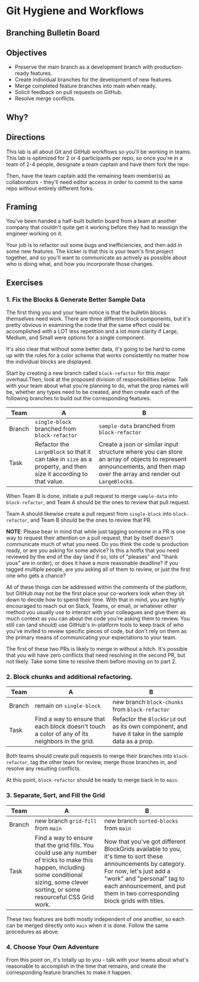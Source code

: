# Git Hygiene and Workflows

## Branching Bulletin Board

## Objectives

- Preserve the main branch as a development branch with production-ready features.
- Create individual branches for the development of new features.
- Merge completed feature branches into main when ready.
- Solicit feedback on pull requests on GitHub.
- Resolve merge conflicts.

## Why?

## Directions

This lab is all about Git and GitHub workflows so you'll be working in teams. This lab is optimized for 2 or 4 participants per repo, so once you're in a team of 2-4 people, designate a team captain and have them fork the repo.

Then, have the team captain add the remaining team member(s) as collaborators - they'll need editor access in order to commit to the same repo without entirely different forks.

## Framing

You've been handed a half-built bulletin board from a team at another company that couldn't quite get it working before they had to reassign the engineer working on it.

Your job is to refactor out some bugs and inefficiencies, and then add in some new features. The kicker is that this is your team's first project together, and so you'll want to communicate as actively as possible about who is doing what, and how you incorporate those changes.

## Exercises

### 1. Fix the Blocks & Generate Better Sample Data

The first thing you and your team notice is that the bulletin blocks themselves need work. There are three different block components, but it's pretty obvious in examining the code that the same effect could be accomplished with a LOT less repetition and a lot more clarity if Large, Medium, and Small were options for a single component.

It's also clear that without some better data, it's going to be hard to come up with the rules for a color scheme that works consistently no matter how the individual blocks are displayed.

Start by creating a new branch called `block-refactor` for this major overhaul.Then, look at the proposed division of responsibilities below. Talk with your team about what you're planning to do, what the prop names will be, whether any types need to be created, and then create each of the following branches to build out the corresponding features.

| Team   | A                                                                                                                | B                                                                                                                                                                      |
| ------ | ---------------------------------------------------------------------------------------------------------------- | ---------------------------------------------------------------------------------------------------------------------------------------------------------------------- |
| Branch | `single-block` branched from `block-refactor`                                                                    | `sample-data` branched from `block-refactor`                                                                                                                           |
| Task   | Refactor the `LargeBlock` so that it can take in `size` as a property, and then size it according to that value. | Create a json or similar input structure where you can store an array of objects to represent announcements, and then map over the array and render out `LargeBlock`s. |

When Team B is done, initiate a pull request to merge `sample-data` into `block-refactor`, and Team A should be the ones to review that pull request.

Team A should likewise create a pull request from `single-block` into `block-refactor`, and Team B should be the ones to review that PR.

**NOTE**: Please bear in mind that while just tagging someone in a PR is one way to request their attention on a pull request, that by itself doesn't communicate much of what you need. Do you think the code is production ready, or are you asking for some advice? Is this a hotfix that you need reviewed by the end of the day (and if so, lots of "pleases" and "thank yous" are in order), or does it have a more reasonable deadline? If you tagged multiple people, are you asking all of them to review, or just the first one who gets a chance?

All of these things _can_ be addressed within the comments of the platform, but GitHub may not be the first place your co-workers look when they sit down to decide how to spend their time. With that in mind, you are _highly_ encouraged to reach out on Slack, Teams, or email, or whatever other method you usually use to interact with your colleagues and give them as much context as you can about the code you're asking them to review. You still can (and should) use GitHub's in-platform tools to keep track of who you've invited to review specific pieces of code, but don't rely on them as the primary means of communicating your expectations to your team.

The first of these two PRs is likely to merge in without a hitch. It's possible that you will have zero conflicts that need resolving in the second PR, but not likely. Take some time to resolve them before moving on to part 2.

### 2. Block chunks and additional refactoring.

| Team   | A                                                                                               | B                                                                                                 |
| ------ | ----------------------------------------------------------------------------------------------- | ------------------------------------------------------------------------------------------------- |
| Branch | remain on `single-block`                                                                        | new branch `block-chunks` from `block-refactor`                                                   |
| Task   | Find a way to ensure that each block doesn't touch a color of any of its neighbors in the grid. | Refactor the `BlockGrid` out as its own component, and have it take in the sample data as a prop. |

Both teams should create pull requests to merge their branches into `block-refactor`, tag the other team for review, merge those branches in, and resolve any resulting conflicts.

At this point, `block-refactor` should be ready to merge back in to `main`.

### 3. Separate, Sort, and Fill the Grid

| Team   | A                                                                                                                                                                                            | B                                                                                                                                                                                                                                                  |
| ------ | -------------------------------------------------------------------------------------------------------------------------------------------------------------------------------------------- | -------------------------------------------------------------------------------------------------------------------------------------------------------------------------------------------------------------------------------------------------- |
| Branch | new branch `grid-fill` from `main`                                                                                                                                                           | new branch `sorted-blocks` from `main`                                                                                                                                                                                                             |
| Task   | Find a way to ensure that the grid fills. You could use any number of tricks to make this happen, including some conditional sizing, some clever sorting, or some resourceful CSS Grid work. | Now that you've got different BlockGrids available to you, it's time to sort these announcements by category. For now, let's just add a "work" and "personal" tag to each announcement, and put them in two corresponding block grids with titles. |

These two features are both mostly independent of one another, so each can be merged directly onto `main` when it is done. Follow the same procedures as above.

### 4. Choose Your Own Adventure

From this point on, it's totally up to you - talk with your teams about what's reasonable to accomplish in the time that remains, and create the corresponding feature branches to make it happen.
